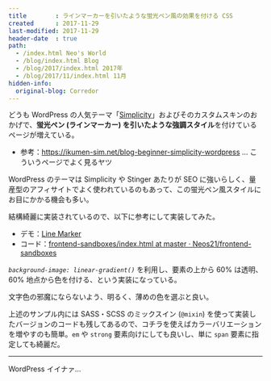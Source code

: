 ```yaml
---
title        : ラインマーカーを引いたような蛍光ペン風の効果を付ける CSS
created      : 2017-11-29
last-modified: 2017-11-29
header-date  : true
path:
  - /index.html Neo's World
  - /blog/index.html Blog
  - /blog/2017/index.html 2017年
  - /blog/2017/11/index.html 11月
hidden-info:
  original-blog: Corredor
---
```


どうも WordPress の人気テーマ「[Simplicity](https://wp-simplicity.com/)」およびそのカスタムスキンのおかげで、**蛍光ペン (ラインマーカー) を引いたような強調スタイル**を付けているページが増えている。

- 参考：<https://ikumen-sim.net/blog-beginner-simplicity-wordpress> … こういうページでよく見るヤツ

WordPress のテーマは Simplicity や Stinger あたりが SEO に強いらしく、量産型のアフィサイトでよく使われているのもあって、この蛍光ペン風スタイルにお目にかかる機会も多い。

結構綺麗に実装されているので、以下に参考にして実装してみた。

- デモ：[Line Marker](https://neos21.github.io/frontend-sandboxes/line-marker/index.html)
- コード：[frontend-sandboxes/index.html at master · Neos21/frontend-sandboxes](https://github.com/neos21/frontend-sandboxes/blob/master/line-marker/index.html)

_`background-image: linear-gradient()`_ を利用し、要素の上から 60% は透明、60% 地点から色を付ける、という実装になっている。

文字色の邪魔にならないよう、明るく、薄めの色を選ぶと良い。

上述のサンプル内には SASS・SCSS のミックスイン (`@mixin`) を使って実装したバージョンのコードも残してあるので、コチラを使えばカラーバリエーションを増やすのも簡単。`em` や `strong` 要素向けにしても良いし、単に `span` 要素に指定しても綺麗だ。

---

WordPress イイナァ…
